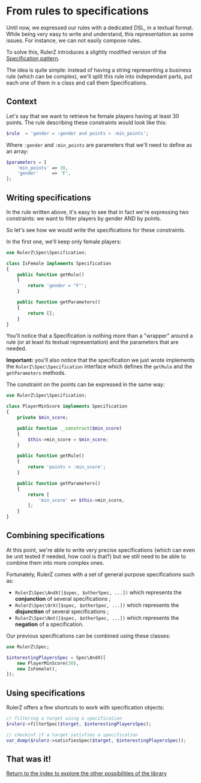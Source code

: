 From rules to specifications
============================

Until now, we expressed our rules with a dedicated DSL, in a textual format.
While being very easy to write and understand, this representation as some
issues. For instance, we can not easily compose rules.

To solve this, RulerZ introduces a slightly modified version of the
[Specification pattern](http://en.wikipedia.org/wiki/Specification_pattern).

The idea is quite simple: instead of having a string representing a business
rule (which can be complex), we'll split this rule into independant parts, put
each one of them in a class and call them Specifications.

## Context

Let's say that we want to retrieve he female players having at least 30 points.
The rule describing these constraints would look like this:

```php
$rule  = 'gender = :gender and points > :min_points';
```

Where `:gender` and `:min_points` are parameters that we'll need to define as
an array:

```php
$parameters = [
    'min_points' => 30,
    'gender'     => 'F',
];
```

## Writing specifications

In the rule written above, it's easy to see that in fact we're expressing two
constraints: we want to filter players by gender AND by points.

So let's see how we would write the specifications for these constraints.

In the first one, we'll keep only female players:

```php
use RulerZ\Spec\Specification;

class IsFemale implements Specification
{
    public function getRule()
    {
        return 'gender = "F"';
    }

    public function getParameters()
    {
        return [];
    }
}
```

You'll notice that a Specification is nothing more than a "wrapper" around a
rule (or at least its textual representation) and the parameters that are
needed.

**Important:** you'll also notice that the specification we just wrote
implements the `RulerZ\Spec\Specification` interface which defines the `getRule`
and the `getParameters` methods.

The constraint on the points can be expressed in the same way:

```php
use RulerZ\Spec\Specification;

class PlayerMinScore implements Specification
{
    private $min_score;

    public function __construct($min_score)
    {
        $this->min_score = $min_score;
    }

    public function getRule()
    {
        return 'points > :min_score';
    }

    public function getParameters()
    {
        return [
            'min_score' => $this->min_score,
        ];
    }
}
```

## Combining specifications

At this point, we're able to write very precise specifications (which can even
be unit tested if needed, how cool is that?) but we still need to be able to
combine them into more complex ones.

Fortunately, RulerZ comes with a set of general purpose specifications such as:

* `RulerZ\Spec\AndX([$spec, $otherSpec, ...])` which represents the **conjunction**
  of several specifications ;
* `RulerZ\Spec\OrX([$spec, $otherSpec, ...])` which represents the **disjunction**
  of several specifications ;
* `RulerZ\Spec\Not([$spec, $otherSpec, ...])` which represents the **negation**
  of a specification.

Our previous specifications can be combined using these classes:

```php
use RulerZ\Spec;

$interestingPlayersSpec = Spec\AndX([
    new PlayerMinScore(30),
    new IsFemale(),
]);
```

## Using specifications

RulerZ offers a few shortcuts to work with specification objects:

```php
// filtering a target using a specification
$rulerz->filterSpec($target, $interestingPlayersSpec);

// checkinf if a target satisfies a specification
var_dump($rulerz->satisfiesSpec($target, $interestingPlayersSpec));
```

## That was it!

[Return to the index to explore the other possibilities of the library](index.md)